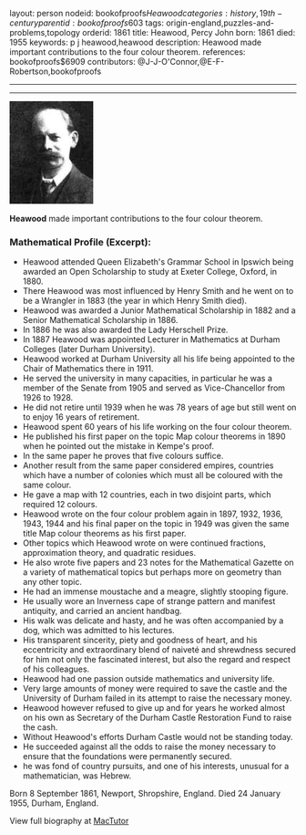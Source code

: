 layout: person
nodeid: bookofproofs$Heawood
categories: history,19th-century
parentid: bookofproofs$603
tags: origin-england,puzzles-and-problems,topology
orderid: 1861
title: Heawood, Percy John
born: 1861
died: 1955
keywords: p j heawood,heawood
description: Heawood made important contributions to the four colour theorem.
references: bookofproofs$6909
contributors: @J-J-O'Connor,@E-F-Robertson,bookofproofs

---



---

![Heawood.jpg](https://github.com/bookofproofs/bookofproofs.github.io/blob/main/_sources/_assets/images/portraits/Heawood.jpg?raw=true)

**Heawood** made important contributions to the four colour theorem.

### Mathematical Profile (Excerpt):
* Heawood attended Queen Elizabeth's Grammar School in Ipswich being awarded an Open Scholarship to study at Exeter College, Oxford, in 1880.
* There Heawood was most influenced by Henry Smith and he went on to be a Wrangler in 1883 (the year in which Henry Smith died).
* Heawood was awarded a Junior Mathematical Scholarship in 1882 and a Senior Mathematical Scholarship in 1886.
* In 1886 he was also awarded the Lady Herschell Prize.
* In 1887 Heawood was appointed Lecturer in Mathematics at Durham Colleges (later Durham University).
* Heawood worked at Durham University all his life being appointed to the Chair of Mathematics there in 1911.
* He served the university in many capacities, in particular he was a member of the Senate from 1905 and served as Vice-Chancellor from 1926 to 1928.
* He did not retire until 1939 when he was 78 years of age but still went on to enjoy 16 years of retirement.
* Heawood spent 60 years of his life working on the four colour theorem.
* He published his first paper on the topic Map colour theorems in 1890 when he pointed out the mistake in Kempe's proof.
* In the same paper he proves that five colours suffice.
* Another result from the same paper considered empires, countries which have a number of colonies which must all be coloured with the same colour.
* He gave a map with 12 countries, each in two disjoint parts, which required 12 colours.
* Heawood wrote on the four colour problem again in 1897, 1932, 1936, 1943, 1944 and his final paper on the topic in 1949 was given the same title Map colour theorems as his first paper.
* Other topics which Heawood wrote on were continued fractions, approximation theory, and quadratic residues.
* He also wrote five papers and 23 notes for the Mathematical Gazette on a variety of mathematical topics but perhaps more on geometry than any other topic.
* He had an immense moustache and a meagre, slightly stooping figure.
* He usually wore an Inverness cape of strange pattern and manifest antiquity, and carried an ancient handbag.
* His walk was delicate and hasty, and he was often accompanied by a dog, which was admitted to his lectures.
* His transparent sincerity, piety and goodness of heart, and his eccentricity and extraordinary blend of naiveté and shrewdness secured for him not only the fascinated interest, but also the regard and respect of his colleagues.
* Heawood had one passion outside mathematics and university life.
* Very large amounts of money were required to save the castle and the University of Durham failed in its attempt to raise the necessary money.
* Heawood however refused to give up and for years he worked almost on his own as Secretary of the Durham Castle Restoration Fund to raise the cash.
* Without Heawood's efforts Durham Castle would not be standing today.
* He succeeded against all the odds to raise the money necessary to ensure that the foundations were permanently secured.
* he was fond of country pursuits, and one of his interests, unusual for a mathematician, was Hebrew.

Born 8 September 1861, Newport, Shropshire, England. Died 24 January 1955, Durham, England.

View full biography at [MacTutor](https://mathshistory.st-andrews.ac.uk/Biographies/Heawood/)
